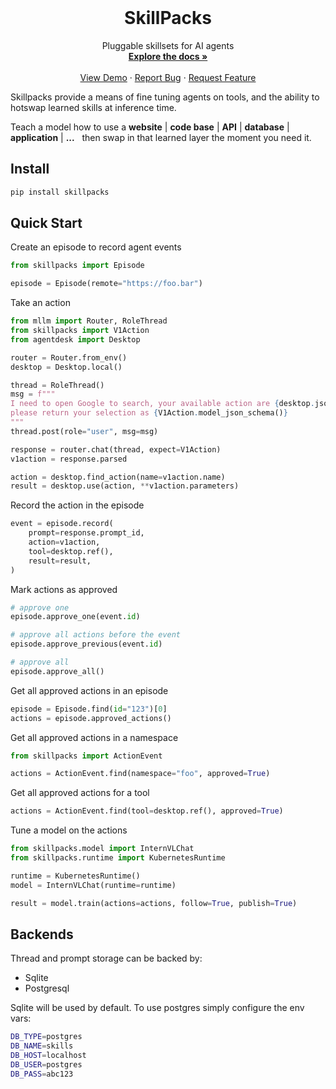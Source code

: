 <!-- PROJECT LOGO -->
<br />
<p align="center">
  <!-- <a href="https://github.com/agentsea/skillpacks">
    <img src="https://project-logo.png" alt="Logo" width="80">
  </a> -->

  <h1 align="center">SkillPacks</h1>

  <p align="center">
    Pluggable skillsets for AI agents
    <br />
    <a href="https://github.com/agentsea/skillpacks"><strong>Explore the docs »</strong></a>
    <br />
    <br />
    <a href="https://github.com/agentsea/skillpacks">View Demo</a>
    ·
    <a href="https://github.com/agentsea/skillpacks/issues">Report Bug</a>
    ·
    <a href="https://github.com/agentsea/skillpacks/issues">Request Feature</a>
  </p>
</p>

Skillpacks provide a means of fine tuning agents on tools, and the ability to hotswap learned skills at inference time.

Teach a model how to use a **website** | **code base** | **API** | **database** | **application** | **...** &nbsp; then swap in that learned layer the moment you need it.

## Install

```bash
pip install skillpacks
```

## Quick Start

Create an episode to record agent events

```python
from skillpacks import Episode

episode = Episode(remote="https://foo.bar")
```

Take an action

```python
from mllm import Router, RoleThread
from skillpacks import V1Action
from agentdesk import Desktop

router = Router.from_env()
desktop = Desktop.local()

thread = RoleThread()
msg = f"""
I need to open Google to search, your available action are {desktop.json_schema()}
please return your selection as {V1Action.model_json_schema()}
"""
thread.post(role="user", msg=msg)

response = router.chat(thread, expect=V1Action)
v1action = response.parsed

action = desktop.find_action(name=v1action.name)
result = desktop.use(action, **v1action.parameters)
```

Record the action in the episode

```python
event = episode.record(
    prompt=response.prompt_id,
    action=v1action,
    tool=desktop.ref(),
    result=result,
)
```

Mark actions as approved

```python
# approve one
episode.approve_one(event.id)

# approve all actions before the event
episode.approve_previous(event.id)

# approve all
episode.approve_all()
```

Get all approved actions in an episode

```python
episode = Episode.find(id="123")[0]
actions = episode.approved_actions()
```

Get all approved actions in a namespace

```python
from skillpacks import ActionEvent

actions = ActionEvent.find(namespace="foo", approved=True)
```

Get all approved actions for a tool

```python
actions = ActionEvent.find(tool=desktop.ref(), approved=True)
```

Tune a model on the actions

```python
from skillpacks.model import InternVLChat
from skillpacks.runtime import KubernetesRuntime

runtime = KubernetesRuntime()
model = InternVLChat(runtime=runtime)

result = model.train(actions=actions, follow=True, publish=True)
```

## Backends

Thread and prompt storage can be backed by:

- Sqlite
- Postgresql

Sqlite will be used by default. To use postgres simply configure the env vars:

```sh
DB_TYPE=postgres
DB_NAME=skills
DB_HOST=localhost
DB_USER=postgres
DB_PASS=abc123
```
